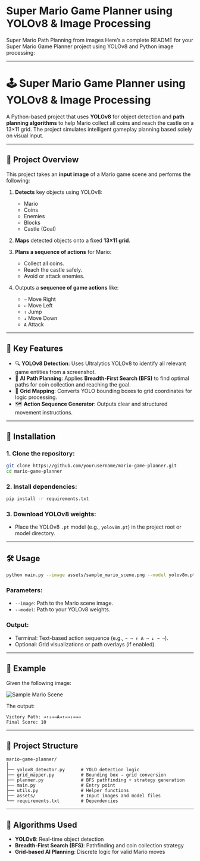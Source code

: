 # Super Mario Game Planner using YOLOv8 & Image Processing
Super Mario Path Planning from images
Here’s a complete README for your Super Mario Game Planner project using YOLOv8 and Python image processing:

---

# 🕹️ Super Mario Game Planner using YOLOv8 & Image Processing

A Python-based project that uses **YOLOv8** for object detection and **path planning algorithms** to help Mario collect all coins and reach the castle on a 13×11 grid. The project simulates intelligent gameplay planning based solely on visual input.

---

## 📸 Project Overview

This project takes an **input image** of a Mario game scene and performs the following:

1. **Detects** key objects using YOLOv8:

   * Mario
   * Coins
   * Enemies
   * Blocks
   * Castle (Goal)
2. **Maps** detected objects onto a fixed **13×11 grid**.
3. **Plans a sequence of actions** for Mario:

   * Collect all coins.
   * Reach the castle safely.
   * Avoid or attack enemies.
4. Outputs a **sequence of game actions** like:

   * `→` Move Right
   * `←` Move Left
   * `↑` Jump
   * `↓` Move Down
   * `A` Attack

---

## 🧠 Key Features

* 🔍 **YOLOv8 Detection**: Uses Ultralytics YOLOv8 to identify all relevant game entities from a screenshot.
* 🧭 **AI Path Planning**: Applies **Breadth-First Search (BFS)** to find optimal paths for coin collection and reaching the goal.
* 🧩 **Grid Mapping**: Converts YOLO bounding boxes to grid coordinates for logic processing.
* 🗺️ **Action Sequence Generator**: Outputs clear and structured movement instructions.

---

## 🚀 Installation

### 1. Clone the repository:

```bash
git clone https://github.com/yourusername/mario-game-planner.git
cd mario-game-planner
```

### 2. Install dependencies:

```bash
pip install -r requirements.txt
```

### 3. Download YOLOv8 weights:

* Place the YOLOv8 `.pt` model (e.g., `yolov8m.pt`) in the project root or model directory.

---

## 🛠️ Usage

```bash
python main.py --image assets/sample_mario_scene.png --model yolov8m.pt
```

### Parameters:

* `--image`: Path to the Mario scene image.
* `--model`: Path to your YOLOv8 weights.

### Output:

* Terminal: Text-based action sequence (e.g., `→ → ↑ A → ↓ → →`).
* Optional: Grid visualizations or path overlays (if enabled).

---

## 🧪 Example

Given the following image:

![Sample Mario Scene]((https://github.com/user-attachments/assets/ae67375d-8242-4bcf-8c04-1afbd85fd24e)
)

The output:

```
Victory Path: →↑↓→→A→↑→→↓→→→
Final Score: 10
```

---

## 📁 Project Structure

```
mario-game-planner/
│
├── yolov8_detector.py      # YOLO detection logic
├── grid_mapper.py          # Bounding box → grid conversion
├── planner.py              # BFS pathfinding + strategy generation
├── main.py                 # Entry point
├── utils.py                # Helper functions
├── assets/                 # Input images and model files
└── requirements.txt        # Dependencies
```

---

## 🧠 Algorithms Used

* **YOLOv8**: Real-time object detection
* **Breadth-First Search (BFS)**: Pathfinding and coin collection strategy
* **Grid-based AI Planning**: Discrete logic for valid Mario moves
